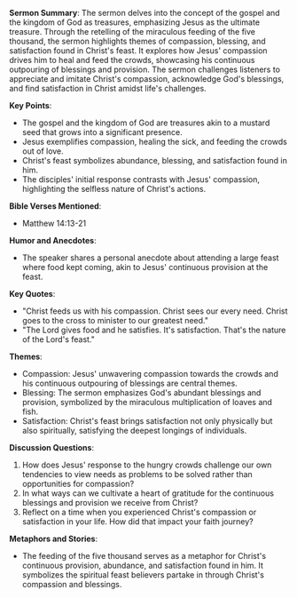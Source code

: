 **Sermon Summary**:
The sermon delves into the concept of the gospel and the kingdom of God as treasures, emphasizing Jesus as the ultimate treasure. Through the retelling of the miraculous feeding of the five thousand, the sermon highlights themes of compassion, blessing, and satisfaction found in Christ's feast. It explores how Jesus' compassion drives him to heal and feed the crowds, showcasing his continuous outpouring of blessings and provision. The sermon challenges listeners to appreciate and imitate Christ's compassion, acknowledge God's blessings, and find satisfaction in Christ amidst life's challenges.

**Key Points**:
- The gospel and the kingdom of God are treasures akin to a mustard seed that grows into a significant presence.
- Jesus exemplifies compassion, healing the sick, and feeding the crowds out of love.
- Christ's feast symbolizes abundance, blessing, and satisfaction found in him.
- The disciples' initial response contrasts with Jesus' compassion, highlighting the selfless nature of Christ's actions.

**Bible Verses Mentioned**:
- Matthew 14:13-21

**Humor and Anecdotes**:
- The speaker shares a personal anecdote about attending a large feast where food kept coming, akin to Jesus' continuous provision at the feast.

**Key Quotes**:
- "Christ feeds us with his compassion. Christ sees our every need. Christ goes to the cross to minister to our greatest need."
- "The Lord gives food and he satisfies. It's satisfaction. That's the nature of the Lord's feast."

**Themes**:
- Compassion: Jesus' unwavering compassion towards the crowds and his continuous outpouring of blessings are central themes.
- Blessing: The sermon emphasizes God's abundant blessings and provision, symbolized by the miraculous multiplication of loaves and fish.
- Satisfaction: Christ's feast brings satisfaction not only physically but also spiritually, satisfying the deepest longings of individuals.

**Discussion Questions**:
1. How does Jesus' response to the hungry crowds challenge our own tendencies to view needs as problems to be solved rather than opportunities for compassion?
2. In what ways can we cultivate a heart of gratitude for the continuous blessings and provision we receive from Christ?
3. Reflect on a time when you experienced Christ's compassion or satisfaction in your life. How did that impact your faith journey?

**Metaphors and Stories**:
- The feeding of the five thousand serves as a metaphor for Christ's continuous provision, abundance, and satisfaction found in him. It symbolizes the spiritual feast believers partake in through Christ's compassion and blessings.